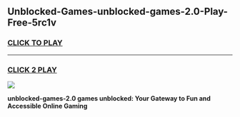 
## Unblocked-Games-unblocked-games-2.0-Play-Free-5rc1v
<h3>
<a href="https://premium76.site?title=unblocked-games-2.0&ref=18A1">CLICK TO PLAY</a></h3>
<hr>

<h3>
<a href="https://premium76.site?title=unblocked-games-2.0&ref=18A1">CLICK 2 PLAY</a>
  
</h3>

<a href="https://premium76.site?title=unblocked-games-2.0&ref=18A1"><img src="https://clearcache.store/games.png"></a>


**unblocked-games-2.0 games unblocked: Your Gateway to Fun and Accessible Online Gaming**
